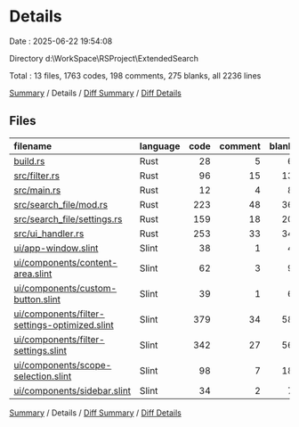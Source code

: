 # Details

Date : 2025-06-22 19:54:08

Directory d:\\WorkSpace\\RSProject\\ExtendedSearch

Total : 13 files,  1763 codes, 198 comments, 275 blanks, all 2236 lines

[Summary](results.md) / Details / [Diff Summary](diff.md) / [Diff Details](diff-details.md)

## Files
| filename | language | code | comment | blank | total |
| :--- | :--- | ---: | ---: | ---: | ---: |
| [build.rs](/build.rs) | Rust | 28 | 5 | 6 | 39 |
| [src/filter.rs](/src/filter.rs) | Rust | 96 | 15 | 13 | 124 |
| [src/main.rs](/src/main.rs) | Rust | 12 | 4 | 8 | 24 |
| [src/search\_file/mod.rs](/src/search_file/mod.rs) | Rust | 223 | 48 | 36 | 307 |
| [src/search\_file/settings.rs](/src/search_file/settings.rs) | Rust | 159 | 18 | 20 | 197 |
| [src/ui\_handler.rs](/src/ui_handler.rs) | Rust | 253 | 33 | 34 | 320 |
| [ui/app-window.slint](/ui/app-window.slint) | Slint | 38 | 1 | 4 | 43 |
| [ui/components/content-area.slint](/ui/components/content-area.slint) | Slint | 62 | 3 | 9 | 74 |
| [ui/components/custom-button.slint](/ui/components/custom-button.slint) | Slint | 39 | 1 | 6 | 46 |
| [ui/components/filter-settings-optimized.slint](/ui/components/filter-settings-optimized.slint) | Slint | 379 | 34 | 58 | 471 |
| [ui/components/filter-settings.slint](/ui/components/filter-settings.slint) | Slint | 342 | 27 | 56 | 425 |
| [ui/components/scope-selection.slint](/ui/components/scope-selection.slint) | Slint | 98 | 7 | 18 | 123 |
| [ui/components/sidebar.slint](/ui/components/sidebar.slint) | Slint | 34 | 2 | 7 | 43 |

[Summary](results.md) / Details / [Diff Summary](diff.md) / [Diff Details](diff-details.md)